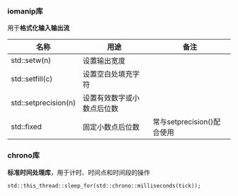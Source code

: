 ### iomanip库

用于**格式化输入输出流**

| 名称                 | 用途                       | 备注                       |
| -------------------- | -------------------------- | -------------------------- |
| std::setw(n)         | 设置输出宽度               |                            |
| std::setfill(c)      | 设置空白处填充字符         |                            |
| std::setprecision(n) | 设置有效数字或小数点后位数 |                            |
| std::fixed           | 固定小数点后位数           | 常与setprecision()配合使用 |



### chrono库

**标准时间处理库**，用于计时、时间点和时间段的操作

```
std::this_thread::sleep_for(std::chrono::milliseconds(tick));
```

​	

